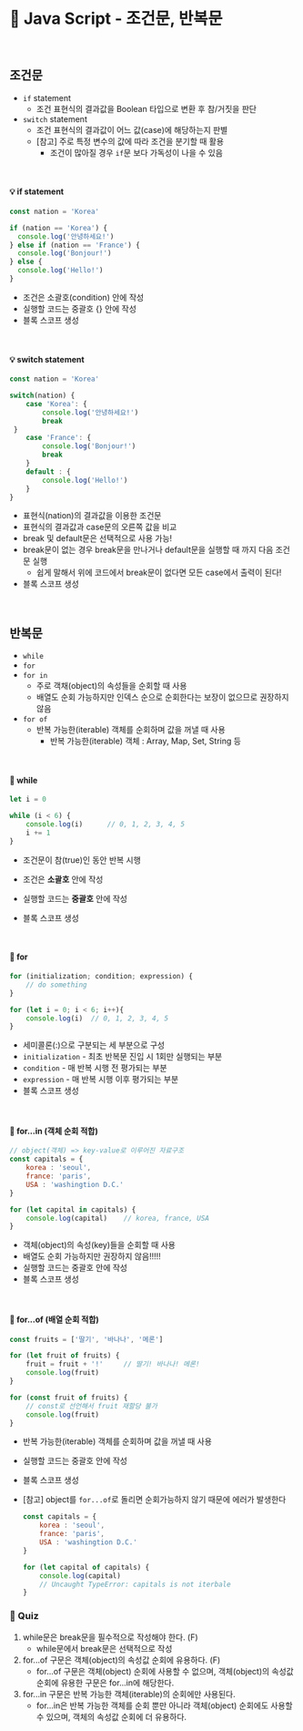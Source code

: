 # 📒 Java Script - 조건문, 반복문

<br>



## 조건문

- `if` statement
  - 조건 표현식의 결과값을 Boolean 타입으로 변환 후 참/거짓을 판단
- `switch` statement
  - 조건 표현식의 결과값이 어느 값(case)에 해당하는지 판별
  - [참고] 주로 특정 변수의 값에 따라 조건을 분기할 때 활용
    - 조건이 많아질 경우 `if`문 보다 가독성이 나을 수 있음

<br>

#### 💡 if statement

```javascript
const nation = 'Korea'

if (nation == 'Korea') {
  console.log('안녕하세요!')
} else if (nation == 'France') {
  console.log('Bonjour!')
} else {
  console.log('Hello!')
}
```

- 조건은 소괄호(condition) 안에 작성
- 실행할 코드는 중괄호 {} 안에 작성
- 블록 스코프 생성

<br>

#### 💡 switch statement

```javascript
const nation = 'Korea'

switch(nation) {
 	case 'Korea': {
        console.log('안녕하세요!')
        break
 }
    case 'France': {
        console.log('Bonjour!')
        break
    }
    default : {
        console.log('Hello!')
    }
}
```

- 표현식(nation)의 결과값을 이용한 조건문
- 표현식의 결과값과 case문의 오른쪽 값을 비교
- break 및 default문은 선택적으로 사용 가능!
- break문이 없는 경우 break문을 만나거나 default문을 실행할 때 까지 다음 조건문 실행
  - 쉽게 말해서 위에 코드에서 break문이 없다면 모든 case에서 출력이 된다!
- 블록 스코프 생성

<br>



## 반복문

- `while`
- `for`
- `for in`
  - 주로 객채(object)의 속성들을 순회할 때 사용
  - 배열도 순회 가능하지만 인덱스 순으로 순회한다는 보장이 없으므로 권장하지 않음
- `for of`
  - 반복 가능한(iterable) 객체를 순회하며 값을 꺼낼 때 사용
    - 반복 가능한(iterable) 객체 : Array, Map, Set, String 등

<br>

#### 🌻 while

```javascript
let i = 0

while (i < 6) {
    console.log(i)		// 0, 1, 2, 3, 4, 5
    i += 1
}
```

- 조건문이 참(true)인 동안 반복 시행
- 조건은 **소괄호** 안에 작성
- 실행할 코드는 **중괄호** 안에 작성

- 블록 스코프 생성

<br>



#### 🌻 for

```javascript
for (initialization; condition; expression) {
    // do something
}

for (let i = 0; i < 6; i++){
    console.log(i)	// 0, 1, 2, 3, 4, 5
}
```

- 세미콜론(:)으로 구분되는 세 부분으로 구성
- `initialization` - 최초 반복문 진입 시 1회만 실행되는 부분
- `condition` - 매 반복 시행 전 평가되는 부분
- `expression` - 매 반복 시행 이후 평가되는 부분
- 블록 스코프 생성

<br>



#### 🌻 for...in (객체 순회 적합)

```javascript
// object(객체) => key-value로 이루어진 자료구조
const capitals = {
    korea : 'seoul',
    france: 'paris',
    USA : 'washingtion D.C.'
}

for (let capital in capitals) {
    console.log(capital)	// korea, france, USA
}
```

- 객체(object)의 속성(key)들을 순회할 때 사용
- 배열도 순회 가능하지만 권장하지 않음!!!!!
- 실행할 코드는 중괄호 안에 작성
- 블록 스코프 생성

<br>

#### 🌻 for...of (배열 순회 적합)

```javascript
const fruits = ['딸기', '바나나', '메론']

for (let fruit of fruits) {
    fruit = fruit + '!'		// 딸기! 바나나! 메론!
    console.log(fruit)
}

for (const fruit of fruits) {
    // const로 선언해서 fruit 재할당 불가
    console.log(fruit)
}
```

- 반복 가능한(iterable) 객체를 순회하며 값을 꺼낼 때 사용
- 실행할 코드는 중괄호 안에 작성
- 블록 스코프 생성

- [참고] object를 `for...of`로 돌리면 순회가능하지 않기 때문에 에러가 발생한다

  ```javascript
  const capitals = {
      korea : 'seoul',
      france: 'paris',
      USA : 'washingtion D.C.'
  }
  
  for (let capital of capitals) {
      console.log(capital)	
      // Uncaught TypeError: capitals is not iterbale
  }
  ```

  

### 📮 Quiz

1. while문은 break문을 필수적으로 작성해야 한다. (F)
   - while문에서 break문은 선택적으로 작성
2. for...of 구문은 객체(object)의 속성값 순회에 유용하다. (F)
   - for...of 구문은 객체(object) 순회에 사용할 수 없으며, 객체(object)의 속성값 순회에 유용한 구문은 for...in에 해당한다.
3. for...in 구문은 반복 가능한 객체(iterable)의 순회에만 사용된다.
   - for...in은 반복 가능한 객체를 순회 뿐만 아니라 객체(object) 순회에도 사용할 수 있으며, 객체의 속성값 순회에 더 유용하다. 